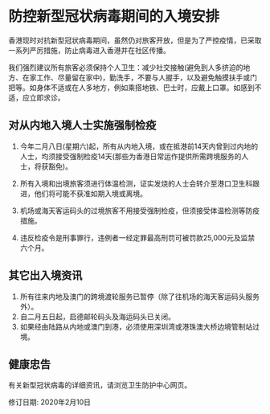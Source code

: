 # 防控新型冠状病毒期间的入境安排

香港现时对抗新型冠状病毒期间，虽然仍对旅客开放，但是为了严控疫情，已采取一系列严厉措施，防止病毒进入香港并在社区传播。

我们强烈建议所有旅客必须保持个人卫生：减少社交接触(避免到人多挤迫的地方、在家工作、尽量留在家中)，勤洗手，不要与人握手，以及避免触摸扶手或门把等。如身体不适或在人多地方，例如乘搭地铁、巴士时，应戴上口罩。如感到不适，应立即求诊。

## 对从内地入境人士实施强制检疫
1. 今年二月八日(星期六)起，所有从内地入境，或在抵港前14天内曾到过内地的人士，均须接受强制检疫14天(那些为香港日常运作提供所需跨境服务的人士，将获豁免)。

2. 所有入境和出境旅客须进行体温检测，证实发烧的人士会转介至港口卫生科跟进，他们将可能不获准如期入境或离境。

3. 机场或海天客运码头的过境旅客不用接受强制检疫，但须接受体温检测等防疫措施。

4. 违反检疫令是刑事罪行，违例者一经定罪最高刑罚可被罚款25,000元及监禁六个月。

## 其它出入境资讯
1. 所有往来内地及澳门的跨境渡轮服务已暂停（除了往机场的海天客运码头服务外）。
2. 自二月五日起，启德邮轮码头及海运码头已关闭。
3. 如果经由陆路从内地或澳门到港，必须使用深圳湾或港珠澳大桥边境管制站过境。

## 健康忠告
有关新型冠状病毒的详细资讯，请浏览卫生防护中心网页。

修订日期: 2020年2月10日